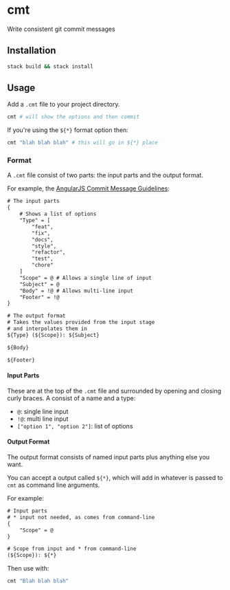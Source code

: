 # cmt

Write consistent git commit messages

## Installation

```bash
stack build && stack install
```

## Usage

Add a `.cmt` file to your project directory.

```bash
cmt # will show the options and then commit
```

If you're using the `${*}` format option then:

```bash
cmt "blah blah blah" # this will go in ${*} place
```

### Format

A `.cmt` file consist of two parts: the input parts and the output format.

For example, the [AngularJS Commit Message Guidelines](https://gist.github.com/stephenparish/9941e89d80e2bc58a153):

```txt
# The input parts
{
    # Shows a list of options
    "Type" = [
        "feat",
        "fix",
        "docs",
        "style",
        "refactor",
        "test",
        "chore"
    ]
    "Scope" = @ # Allows a single line of input
    "Subject" = @
    "Body" = !@ # Allows multi-line input
    "Footer" = !@
}

# The output format
# Takes the values provided from the input stage
# and interpolates them in
${Type} (${Scope}): ${Subject}

${Body}

${Footer}
```


#### Input Parts

These are at the top of the `.cmt` file and surrounded by opening and closing curly braces. A consist of a name and a type:

- `@`: single line input
- `!@`: multi line input
- `["option 1", "option 2"]`: list of options

#### Output Format

The output format consists of named input parts plus anything else you want.

You can accept a output called `${*}`, which will add in whatever is passed to `cmt` as command line arguments.

For example:

```txt
# Input parts
# * input not needed, as comes from command-line
{
    "Scope" = @
}

# Scope from input and * from command-line
(${Scope}): ${*}
```

Then use with:

```bash
cmt "Blah blah blah"
```
